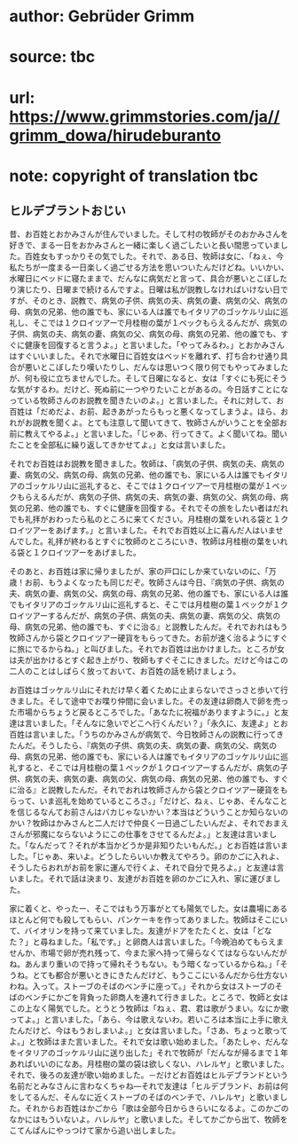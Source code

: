 # author: Gebrüder Grimm
# source: tbc
# url: https://www.grimmstories.com/ja//grimm_dowa/hirudeburanto
# note: copyright of translation tbc

## ヒルデブラントおじい 

昔、お百姓とおかみさんが住んでいました。そして村の牧師がそのおかみさんを好きで、まる一日をおかみさんと一緒に楽しく過ごしたいと長い間思っていました。百姓女もすっかりその気でした。それで、ある日、牧師は女に、「ねぇ、今私たちが一度まる一日楽しく過ごせる方法を思いついたんだけどね。いいかい、水曜日にベッドに寝たままで、だんなに病気だと言って、具合が悪いとこぼしたり演じたり、日曜まで続けるんですよ。日曜は私が説教しなければいけない日ですが、そのとき、説教で、病気の子供、病気の夫、病気の妻、病気の父、病気の母、病気の兄弟、他の誰でも、家にいる人は誰でもイタリアのゴッケルリ山に巡礼し、そこでは１クロイツアーで月桂樹の葉が１ペックもらえるんだが、病気の子供、病気の夫、病気の妻、病気の父、病気の母、病気の兄弟、他の誰でも、すぐに健康を回復すると言うよ。」と言いました。「やってみるわ。」とおかみさんはすぐいいました。それで水曜日に百姓女はベッドを離れず、打ち合わせ通り具合が悪いとこぼしたり嘆いたりし、だんなは思いつく限り何でもやってみましたが、何も役に立ちませんでした。そして日曜になると、女は「すぐにも死にそうな気がするわ。だけど、死ぬ前に一つやりたいことがあるの。今日話すことになっている牧師さんのお説教を聞きたいのよ。」と言いました。それに対して、お百姓は「だめだよ、お前、起きあがったらもっと悪くなってしまうよ。ほら、おれがお説教を聞くよ。とても注意して聞いてきて、牧師さんがいうことを全部お前に教えてやるよ。」と言いました。「じゃあ、行ってきて。よく聞いてね。聞いたことを全部私に繰り返してきかせてよ。」と女は言いました。

それでお百姓はお説教を聞きました。牧師は、「病気の子供、病気の夫、病気の妻、病気の父、病気の母、病気の兄弟、他の誰でも、家にいる人は誰でもイタリアのゴッケルリ山に巡礼すると、そこでは１クロイツアーで月桂樹の葉が１ペックもらえるんだが、病気の子供、病気の夫、病気の妻、病気の父、病気の母、病気の兄弟、他の誰でも、すぐに健康を回復する。それでその旅をしたい者はだれでも礼拝がおわったら私のところに来てください。月桂樹の葉をいれる袋と１クロイツアーをあげます。」と言いました。それでお百姓以上に喜んだ人はいませんでした。礼拝が終わるとすぐに牧師のところにいき、牧師は月桂樹の葉をいれる袋と１クロイツアーをあげました。

そのあと、お百姓は家に帰りましたが、家の戸口にしか来ていないのに、「万歳！お前、もうよくなったも同じだぞ。牧師さんは今日、『病気の子供、病気の夫、病気の妻、病気の父、病気の母、病気の兄弟、他の誰でも、家にいる人は誰でもイタリアのゴッケルリ山に巡礼すると、そこでは月桂樹の葉１ペックが１クロイツアーするんだが、病気の子供、病気の夫、病気の妻、病気の父、病気の母、病気の兄弟、他の誰でも、すぐに治る』と説教したんだ。それでおれはもう牧師さんから袋とクロイツアー硬貨をもらってきた。お前が速く治るようにすぐに旅にでるからね。」と叫びました。それでお百姓は出かけました。ところが女は夫が出かけるとすぐ起き上がり、牧師もすぐそこにきました。だけど今はこの二人のことはしばらく放っておいて、お百姓の話を続けましょう。

お百姓はゴッケルリ山にそれだけ早く着くために止まらないでさっさと歩いて行きました。そして途中でお喋り仲間に会いました。その友達は卵商人で卵を売った市場からちょうど戻るところでした。「あなたに祝福がありますように。」と友達は言いました。「そんなに急いでどこへ行くんだい？」「永久に、友達よ」とお百姓は言いました。「うちのかみさんが病気で、今日牧師さんの説教に行ってきたんだ。そうしたら、『病気の子供、病気の夫、病気の妻、病気の父、病気の母、病気の兄弟、他の誰でも、家にいる人は誰でもイタリアのゴッケルリ山に巡礼すると、そこでは月桂樹の葉１ペックが１クロイツアーするんだが、病気の子供、病気の夫、病気の妻、病気の父、病気の母、病気の兄弟、他の誰でも、すぐに治る』と説教したんだ。それでおれは牧師さんから袋とクロイツアー硬貨をもらって、いま巡礼を始めているところさ。」「だけど、ねぇ、じゃあ、そんなことを信じるなんてお前さんはバカじゃないかい？本当はどういうことか知らないのかい？牧師はかみさんと二人だけで仲良く一日過ごしたいんだよ、それでおまえさんが邪魔にならないようにこの仕事をさせてるんだよ。」と友達は言いました。「なんだって？それが本当かどうか是非知りたいもんだ。」とお百姓は言いました。「じゃあ、来いよ。どうしたらいいか教えてやろう。卵のかごに入れよ、そうしたらおれがお前を家に運んで行くよ、それで自分で見ろよ。」と友達は言いました。それで話は決まり、友達がお百姓を卵のかごに入れ、家に運びました。

家に着くと、やったー、そこではもう万事がとても陽気でした。女は農場にあるほとんど何でも殺してもらい、パンケーキを作ってありました。牧師はそこにいて、バイオリンを持って来ていました。友達がドアをたたくと、女は「どなた？」と尋ねました。「私です。」と卵商人は言いました。「今晩泊めてもらえませんか、市場で卵が売れ残って、今また家へ持って帰らなくてはならないんだがね。あんまり重いので持って帰れそうもない。もう暗くなっているからね。」「そうね。とても都合が悪いときにきたんだけど、もうここにいるんだから仕方ないわね。入って。ストーブのそばのベンチに座って。」それから女はストーブのそばのベンチにかごを背負った卵商人を連れて行きました。ところで、牧師と女はこの上なく陽気でした。とうとう牧師は「ねぇ、君、君は歌がうまい。なにか歌ってよ。」と言いました。「あら、今は歌えないわ。若いころは本当に上手に歌えたんだけど、今はもうおしまいよ。」と女は言いました。「さあ、ちょっと歌ってよ。」と牧師はまた言いました。それで女は歌い始めました。「あたしゃ、だんなをイタリアのゴッケルリ山に送り出した」それで牧師が「だんなが帰るまで１年あればいいのになあ。月桂樹の葉の袋は欲しくない、ハレルヤ」と歌いました。それで、後ろの友達が歌い始めました。－だけどお百姓はヒルデブランドという名前だとみなさんに言わなくちゃね―それで友達は「ヒルデブランド、お前は何をしてるんだ、そんなに近くストーブのそばのベンチで、ハレルヤ」と歌いました。それからお百姓はかごから「歌は全部今日からきらいになるよ。このかごのなかにはもういないよ。ハレルヤ」と歌いました。そしてかごから出て、牧師をこてんぱんにやっつけて家から追い出しました。
